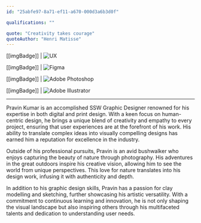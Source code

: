 ```yaml
---
id: "25abfe97-8a71-ef11-a670-000d3a6b3d0f"

qualifications: ""

quote: "Creativity takes courage"
quoteAuthor: "Henri Matisse"
---
```


[[imgBadge]]
| ![UX](../badges/Designer-web-ux.png)

[[imgBadge]]
| ![Figma](../badges/Designer-figma.png)

[[imgBadge]]
| ![Adobe Photoshop](../badges/Designer-adobe-photoshop.png)

[[imgBadge]]
| ![Adobe Illustrator](../badges/Designer-adobe-illustrator.png)

---

[Editing your profile]: https://github.com/SSWConsulting/People/wiki/3.-Editing-your-profile

Pravin Kumar is an accomplished SSW Graphic Designer renowned for his expertise in both digital and print design. With a keen focus on human-centric design, he brings a unique blend of creativity and empathy to every project, ensuring that user experiences are at the forefront of his work. His ability to translate complex ideas into visually compelling designs has earned him a reputation for excellence in the industry.

Outside of his professional pursuits, Pravin is an avid bushwalker who enjoys capturing the beauty of nature through photography. His adventures in the great outdoors inspire his creative vision, allowing him to see the world from unique perspectives. This love for nature translates into his design work, infusing it with authenticity and depth.

In addition to his graphic design skills, Pravin has a passion for clay modelling and sketching, further showcasing his artistic versatility. With a commitment to continuous learning and innovation, he is not only shaping the visual landscape but also inspiring others through his multifaceted talents and dedication to understanding user needs.

